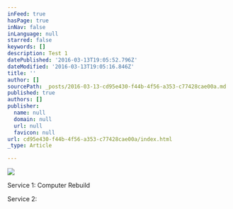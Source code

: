 ```yaml
---
inFeed: true
hasPage: true
inNav: false
inLanguage: null
starred: false
keywords: []
description: Test 1
datePublished: '2016-03-13T19:05:52.796Z'
dateModified: '2016-03-13T19:05:16.846Z'
title: ''
author: []
sourcePath: _posts/2016-03-13-cd95e430-f44b-4f56-a353-c77428cae00a.md
published: true
authors: []
publisher:
  name: null
  domain: null
  url: null
  favicon: null
url: cd95e430-f44b-4f56-a353-c77428cae00a/index.html
_type: Article

---
```

![](https://the-grid-user-content.s3-us-west-2.amazonaws.com/28b9b0c4-aaf6-4dd2-b607-576af2db707b.jpg)

Service 1: Computer Rebuild

Service 2: